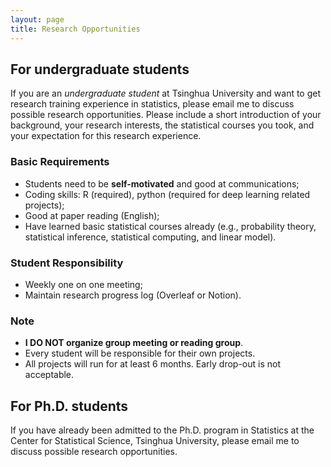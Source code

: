 ```yaml
---
layout: page
title: Research Opportunities
---
```


## For undergraduate students

If you are an _undergraduate student_ at Tsinghua University and want to get research training experience in statistics, please email me to discuss possible research opportunities. Please include a short introduction of your background, your research interests, the statistical courses you took, and your expectation for this research experience.

### Basic Requirements

- Students need to be **self-motivated** and good at communications;
- Coding skills: R (required), python (required for deep learning related projects);
- Good at paper reading (English);
- Have learned basic statistical courses already (e.g., probability theory, statistical inference, statistical computing, and linear model).

### Student Responsibility

- Weekly one on one meeting;
- Maintain research progress log (Overleaf or Notion).

### Note

- **I DO NOT organize group meeting or reading group**.
- Every student will be responsible for their own projects.
- All projects will run for at least 6 months. Early drop-out is not acceptable.


## For Ph.D. students

If you have already been admitted to the Ph.D. program in Statistics at the Center for Statistical Science, Tsinghua University, please email me to discuss possible research opportunities.


